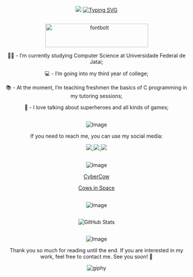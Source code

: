 <div align="center">
  <img src="https://capsule-render.vercel.app/api?type=waving&color=790b11" />

  <a href="https://git.io/typing-svg">
    <img src="https://readme-typing-svg.demolab.com?font=Comic+Relief&weight=100&size=35&pause=1000&color=F74A4A&width=435&lines=Welcome+to+my+profile!%F0%9F%91%8B;You+can+call+me+Nic!%F0%9F%95%B7%EF%B8%8F;What's+up!%F0%9F%95%B8%EF%B8%8F%F0%9F%A4%9F" alt="Typing SVG" />
  </a>
</div>

<h2></h2>

<div align="center">
  <img width="279" height="64" alt="fontbolt" src="https://github.com/user-attachments/assets/8afbdd6f-4a37-4ef1-a3d7-efcbc5ed33f8" />

  <p>👨🏾 - I’m currently studying Computer Science at Universidade Federal de Jataí;</p>
  <p>💻 - I’m going into my third year of college;</p>
  <p>📚 - At the moment, I’m teaching freshmen the basics of C programming in my tutoring sessions;</p>
  <p>🖤 - I love talking about superheroes and all kinds of games;</p>
</div>

<h2></h2>

<div align="center">
  <img src="https://github.com/user-attachments/assets/151eac4d-1368-4701-9149-fcefffb65c40" alt="Image">

  <p>If you need to reach me, you can use my social media:</p>
  
  <a href="https://www.instagram.com/niicfsz?igsh=MXNlOWF3Y2l1cGI3OQ==" target="_blank">
    <img src="https://img.shields.io/badge/-Instagram-%23E4405F?style=for-the-badge&logo=instagram&logoColor=white">
  </a>
  <a href="mailto:niicfsz@gmail.com">
    <img src="https://img.shields.io/badge/-Gmail-%23333?style=for-the-badge&logo=gmail&logoColor=white">
  </a>
  <a href="https://www.linkedin.com/in/niicfsz" target="_blank">
    <img src="https://img.shields.io/badge/-LinkedIn-%230077B5?style=for-the-badge&logo=linkedin&logoColor=white">
  </a>
</div>

<h2></h2>

<div align="center">
  <img src="https://github.com/user-attachments/assets/e8416184-36c3-4614-b80a-3332301d9527" alt="Image">
  
  <p><a href="https://github.com/niicfsz/CyberCow/tree/main">CyberCow</a></p>
  <p><a href="https://github.com/Cows-In-Space/Cows-In-Space">Cows in Space</a></p>
</div>

<h2></h2>

<div align="center">
  <img src="https://github.com/user-attachments/assets/ba912db8-0752-4886-a341-4c063f2abb11" alt="Image">
</div>

<h2></h2>

<div align="center">
  <img src="https://github-readme-stats.vercel.app/api?username=niicfsz&theme=github_dark&show_icons=true&hide_border=true&count_private=true" alt="GitHub Stats" />
</div>

<h2></h2>


<div align="center">
  <img src="https://github.com/user-attachments/assets/3ab1c4fe-6a35-4fe2-9625-c96e4e60deeb" alt="Image">

  <p>Thank you so much for reading until the end. If you are interested in my work, feel free to contact me. See you soon! 👋</p>

  <img src="https://github.com/user-attachments/assets/ac4c80b6-5a09-40e6-99a7-c5612701beba" alt="giphy">
</div>
